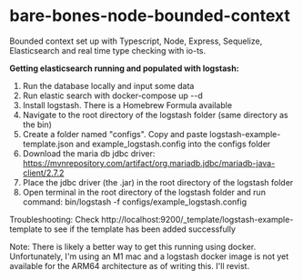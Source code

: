 # bare-bones-node-bounded-context

Bounded context set up with Typescript, Node, Express, Sequelize, Elasticsearch and real time type checking with io-ts.

**Getting elasticsearch running and populated with logstash:**

1. Run the database locally and input some data
2. Run elastic search with docker-compose up --d
3. Install logstash. There is a Homebrew Formula available
4. Navigate to the root directory of the logstash folder (same directory as the bin)
5. Create a folder named "configs". Copy and paste logstash-example-template.json and example_logstash.config into the configs folder
6. Download the maria db jdbc driver: https://mvnrepository.com/artifact/org.mariadb.jdbc/mariadb-java-client/2.7.2
7. Place the jdbc driver (the .jar) in the root directory of the logstash folder
8. Open terminal in the root directory of the logstash folder and run command: bin/logstash -f configs/example_logstash.config

<!-- prettier-ignore -->
Troubleshooting: Check http://localhost:9200/_template/logstash-example-template to see if the template has been added successfully

Note: There is likely a better way to get this running using docker. Unfortunately, I'm using an M1 mac and a logstash docker image is not yet available for the ARM64 architecture as of writing this. I'll revist.
